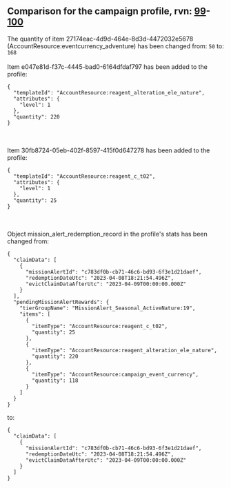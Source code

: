 ## Comparison for the campaign profile, rvn: [99](https://github.com/PRO100KatYT/FortniteProfileRevisions/tree/main/profiles/campaign/99%20campaign.json)-[100](https://github.com/PRO100KatYT/FortniteProfileRevisions/tree/main/profiles/campaign/100%20campaign.json)

The quantity of item 27174eac-4d9d-464e-8d3d-4472032e5678 (AccountResource:eventcurrency_adventure) has been changed from: `50` to: `168`
<br><br>
Item e047e81d-f37c-4445-bad0-6164dfdaf797 has been added to the profile:

```
{
  "templateId": "AccountResource:reagent_alteration_ele_nature",
  "attributes": {
    "level": 1
  },
  "quantity": 220
}
```

<br><br>
Item 30fb8724-05eb-402f-8597-415f0d647278 has been added to the profile:

```
{
  "templateId": "AccountResource:reagent_c_t02",
  "attributes": {
    "level": 1
  },
  "quantity": 25
}
```

<br><br>
Object mission_alert_redemption_record in the profile's stats has been changed from:

```
{
  "claimData": [
    {
      "missionAlertId": "c783df0b-cb71-46c6-bd93-6f3e1d21daef",
      "redemptionDateUtc": "2023-04-08T18:21:54.496Z",
      "evictClaimDataAfterUtc": "2023-04-09T00:00:00.000Z"
    }
  ],
  "pendingMissionAlertRewards": {
    "tierGroupName": "MissionAlert_Seasonal_ActiveNature:19",
    "items": [
      {
        "itemType": "AccountResource:reagent_c_t02",
        "quantity": 25
      },
      {
        "itemType": "AccountResource:reagent_alteration_ele_nature",
        "quantity": 220
      },
      {
        "itemType": "AccountResource:campaign_event_currency",
        "quantity": 118
      }
    ]
  }
}
```

to:

```
{
  "claimData": [
    {
      "missionAlertId": "c783df0b-cb71-46c6-bd93-6f3e1d21daef",
      "redemptionDateUtc": "2023-04-08T18:21:54.496Z",
      "evictClaimDataAfterUtc": "2023-04-09T00:00:00.000Z"
    }
  ]
}
```

<br><br>
